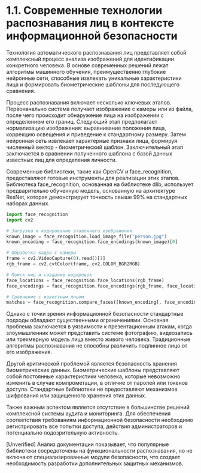 # 1.1. Современные технологии распознавания лиц в контексте информационной безопасности

Технология автоматического распознавания лиц представляет собой комплексный процесс анализа изображений для идентификации конкретного человека. В основе современных решений лежат алгоритмы машинного обучения, преимущественно глубокие нейронные сети, способные извлекать уникальные характеристики лица и формировать биометрические шаблоны для последующего сравнения.

Процесс распознавания включает несколько ключевых этапов. Первоначально система получает изображение с камеры или из файла, после чего происходит обнаружение лица на изображении с определением его границ. Следующий этап предполагает нормализацию изображения: выравнивание положения лица, коррекцию освещения и приведение к стандартному размеру. Затем нейронная сеть извлекает характерные признаки лица, формируя численный вектор - биометрический шаблон. Заключительный этап заключается в сравнении полученного шаблона с базой данных известных лиц для определения личности.

Современные библиотеки, такие как OpenCV и face_recognition, предоставляют готовые инструменты для реализации этих этапов. Библиотека face_recognition, основанная на библиотеке dlib, использует предварительно обученную модель, основанную на архитектуре ResNet, которая демонстрирует точность свыше 99% на стандартных наборах данных.

```python
import face_recognition
import cv2

# Загрузка и кодирование эталонного изображения
known_image = face_recognition.load_image_file("person.jpg")
known_encoding = face_recognition.face_encodings(known_image)[0]

# Обработка кадра с камеры
frame = cv2.VideoCapture(0).read()[1]
rgb_frame = cv2.cvtColor(frame, cv2.COLOR_BGR2RGB)

# Поиск лиц и создание кодировок
face_locations = face_recognition.face_locations(rgb_frame)
face_encodings = face_recognition.face_encodings(rgb_frame, face_locations)

# Сравнение с известным лицом
matches = face_recognition.compare_faces([known_encoding], face_encodings[0])
```

Однако с точки зрения информационной безопасности стандартные подходы обладают существенными ограничениями. Основная проблема заключается в уязвимости к презентационным атакам, когда злоумышленник может представить системе фотографию, видеозапись или трехмерную модель лица вместо живого человека. Традиционные алгоритмы распознавания не способны различить подлинное лицо от его изображения.

Другой критической проблемой является безопасность хранения биометрических данных. Биометрические шаблоны представляют собой постоянные характеристики человека, которые невозможно изменить в случае компрометации, в отличие от паролей или токенов доступа. Стандартные библиотеки не предоставляют механизмов шифрования или защищенного хранения этих данных.

Также важным аспектом является отсутствие в большинстве решений комплексной системы аудита и мониторинга. Для обеспечения соответствия требованиям информационной безопасности необходимо регистрировать все попытки доступа, действия администраторов и потенциально подозрительную активность.

[Unverified] Анализ документации показывает, что популярные библиотеки сосредоточены на функциональности распознавания, но не включают специализированные модули безопасности, что создает необходимость разработки дополнительных защитных механизмов.